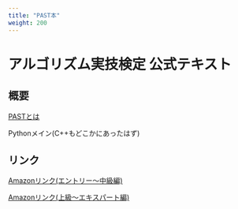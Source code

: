 ```yaml
---
title: "PAST本"
weight: 200
---
```

# アルゴリズム実技検定 公式テキスト
## 概要

[PASTとは](https://past.atcoder.jp/feature)

Pythonメイン(C++もどこかにあったはず)
## リンク
[Amazonリンク(エントリー〜中級編)](https://amzn.asia/d/8M8tCzP)

[Amazonリンク(上級〜エキスパート編)](https://amzn.asia/d/4dlAmbJ)
